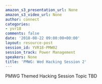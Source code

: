 ```yaml
---
amazon_s3_presentation_url: None
amazon_s3_video_url: None
author: connect
categories:
- yvr18
comments: false
date: '2018-08-22 09:00:00+00:00'
layout: resource-post
session_id: YVR18-PMW02
session_track: Power Management
speakers: None
title: 'PMWG: Wed Hacking Session 2'
---
```


PMWG Themed Hacking Session Topic TBD